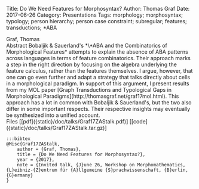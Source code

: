 Title: Do We Need Features for Morphosyntax?
Author: Thomas Graf
Date: 2017-06-26
Category: Presentations
Tags: morphology; morphosyntax; typology; person hierarchy; person case constraint; subregular; features; transductions; *ABA

<div markdown class="authors">
Graf, Thomas
</div>

<div markdown class="abstract">
<span id="abstract-title">Abstract</span>
Bobaljik & Sauerland's *\*ABA and the Combinatorics of Morphological Features* attempts to explain the absence of ABA patterns across languages in terms of feature combinatorics.
Their approach marks a step in the right direction by focusing on the algebra underlying the feature calculus, rather than the features themselves.
I argue, however, that one can go even further and adapt a strategy that talks directly about cells in a morphological paradigm. 
In support of this argument, I present results from my MOL paper [Graph Transductions and Typological Gaps in Morphological Paradigms](http://thomasgraf.net/graf17mol.html).
This approach has a lot in common with Bobaljik & Sauerland's, but the two also differ in some important respects.
Their respective insights may eventually be synthesized into a unified account.
</div>

<div markdown class="files">
<span id="files-title">Files</span>
[[pdf]({static}/doc/talks/Graf17ZAStalk.pdf)]
[[code]({static}/doc/talks/Graf17ZAStalk.tar.gz)]
</div>

~~~
:::bibtex
@Misc{Graf17ZAStalk,
    author = {Graf, Thomas},
    title = {Do We Need Features for Morphosyntax?},
    year = {2017},
    note = {Invited talk, {J}une 26, Workshop on Morphomathematics, {L}eibniz-{Z}entrum für {A}llgemeine {S}prachwissenschaft, {B}erlin, {G}ermany}
}
~~~
